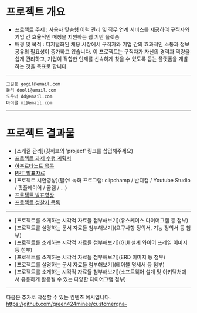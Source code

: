 #  프로젝트 개요

- 프로젝트 주제 : 사용자 맞춤형 이력 관리 및 직무 연계 서비스를 제공하여 구직자와 기업 간 효율적인 매칭을 지원하는 웹 기반 플랫폼
- 배경 및 목적 : 디지털화된 채용 시장에서 구직자와 기업 간의 효과적인 소통과 정보 공유의 필요성이 증가하고 있습니다. 이 프로젝트는 구직자가 자신의 경력과 역량을 쉽게 관리하고, 기업이 적합한 인재를 신속하게 찾을 수 있도록 돕는 플랫폼을 개발하는 것을 목표로 합니다.

---
```
고길동 gogil@email.com
둘리 dooli@email.com
도우너 dd@email.com
마이콜 mi@email.com
```
---

# 프로젝트 결과물

- [스케줄 관리](깃허브의 'project' 링크를 삽입해주세요)
- [프로젝트 과제 수행 계획서](1_프로젝트_과제_수행_계획서.md)
- [하부르타노트 목록](2_하브루타_노트_목록.md)
- [PPT 발표자료](3_팀_프로젝트_결과보고서.pptx)
- [프로젝트 시연영상](필수! 녹화 프로그램: clipchamp / 반디캠 / Youtube Studio / 팟플레이어 / 곰캠 / ...)
- [프로젝트 발표영상]()
- [프로젝트 성찰지 목록](4_프로젝트_성찰지_목록.md)

---

- [프로젝트를 소개하는 시각적 자료들 첨부해보기](유스케이스 다이어그램 등 첨부)
- [프로젝트를 설명하는 문서 자료들 첨부해보기](요구사항 정의서, 기능 정의서 등 첨부)
- [프로젝트를 소개하는 시각적 자료들 첨부해보기](GUI 설계 와이어 프레임 이미지 등 첨부)
- [프로젝트를 소개하는 시각적 자료들 첨부해보기](ERD 이미지 등 첨부)
- [프로젝트를 설명하는 문서 자료들 첨부해보기](테이블 명세서 등 첨부)
- [프로젝트를 소개하는 시각적 자료들 첨부해보기](소프트웨어 설계 및 아키텍처에서 유용하게 활용될 수 있는 다양한 다이어그램 첨부)

---

다음은 추가로 작성할 수 있는 컨텐츠 예시입니다.
https://github.com/green424minee/customerqna-